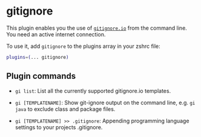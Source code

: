 # gitignore

This plugin enables you the use of
[`gitignore.io`](https://www.toptal.com/developers/gitignore) from the command
line. You need an active internet connection.

To use it, add `gitignore` to the plugins array in your zshrc file:

```zsh
plugins=(... gitignore)
```

## Plugin commands

-   `gi list`: List all the currently supported gitignore.io templates.

-   `gi [TEMPLATENAME]`: Show git-ignore output on the command line, e.g.
    `gi java` to exclude class and package files.

-   `gi [TEMPLATENAME] >> .gitignore`: Appending programming language settings
    to your projects .gitignore.

